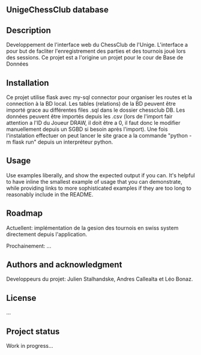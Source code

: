 ## UnigeChessClub database

## Description
Developpement de l'interface web du ChessClub de l'Unige.
L'interface a pour but de facliter l'enregistrement des parties et des tournois joué lors des sessions.
Ce projet est a l'origine un projet pour le cour de Base de Données


## Installation
Ce projet utilise flask avec my-sql connector pour organiser les routes et la connection à la BD local.
Les tables (relations) de la BD peuvent être importé grace au différentes files .sql dans le dossier chessclub DB. Les données peuvent être importés depuis les .csv (lors de l'import fair attention a l'ID du Joueur DRAW, il doit être a 0, il faut donc le modifier manuellement depuis un SGBD si besoin après l'import).
Une fois l'instalation effectuer on peut lancer le site grace a la commande "python -m flask run" depuis un interpréteur python.

## Usage
Use examples liberally, and show the expected output if you can. It's helpful to have inline the smallest example of usage that you can demonstrate, while providing links to more sophisticated examples if they are too long to reasonably include in the README.

## Roadmap
Actuellent: implémentation de la gesion des tournois  en swiss system directement depuis l'application.

Prochainement: ...

## Authors and acknowledgment
Developpeurs du projet: Julien Stalhandske, Andres Callealta et Léo Bonaz.

## License
...

## Project status
Work in progress...
